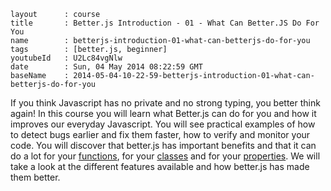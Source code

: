```
layout		: course
title		: Better.js Introduction - 01 - What Can Better.JS Do For You
name		: betterjs-introduction-01-what-can-betterjs-do-for-you
tags        : [better.js, beginner]
youtubeId   : U2Lc84vgNlw
date		: Sun, 04 May 2014 08:22:59 GMT
baseName	: 2014-05-04-10-22-59-betterjs-introduction-01-what-can-betterjs-do-for-you
```

If you think Javascript has no private and no strong typing, you better think again! In this course you will learn what Better.js can do for you and how it improves our everyday Javascript. You will see practical examples of how to detect bugs earlier and fix them faster, how to verify and monitor your code. You will discover that better.js has important benefits and that it can do a lot for your [functions](http://betterjs.org/docs/betterjs-function.html), for your [classes](http://betterjs.org/docs/betterjs-class.html) and for your [properties](http://betterjs.org/docs/betterjs-property.html). We will  take a look at the different features available and how better.js has made them better.